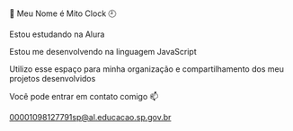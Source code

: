 🤙 Meu Nome é Mito Clock 🕘

Estou estudando na Alura

Estou me desenvolvendo na linguagem JavaScript

Utilizo esse espaço para minha organização e compartilhamento dos meu projetos desenvolvidos


Você pode entrar em contato comigo 📫

00001098127791sp@al.educacao.sp.gov.br

